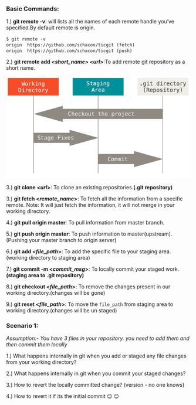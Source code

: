 ### Basic Commands:

1.) **git remote -v**: will lists all the names of each remote handle you’ve specified.By default remote is origin.
```text
$ git remote -v
origin	https://github.com/schacon/ticgit (fetch)
origin	https://github.com/schacon/ticgit (push)
```

2.) **git remote add <_short_name_> <_url_>**:To add remote git repository as a short name.

![](../images/areas.png)

3.) **git clone <_url_>**: To clone an existing repositories.**(.git repository)**

3.) **git fetch <_remote_name_>**: To fetch all the information from a specific remote.
Note: It will just fetch the information, it will not merge in your working directory.

4.) **git pull origin master**: To pull information from master branch.

5.) **git push origin master**: To push information to master(upstream).(Pushing your master branch to origin server)

6.) **git add <_file_path_>**: To add the specific file to your staging area.(working directory to staging area)

7.) **git commit -m <_commit_msg_>**: To locally commit your staged work.**(staging area to .git repository)**

8.) **git checkout <_file_path_>**: To remove the changes present in our working directory.(changes will be gone)

9.) **git reset <_file_path_>**: To move the ```file_path``` from staging area to working directory.(changes will be un staged)

### Scenario 1: 

_Assumption:- You have 3 files in your repository. you need to add them and then commit them locally_

1.) What happens internally in git when you add or staged any file changes from your working directory?

2.) What happens internally in git when you commit your staged changes? 

3.) How to revert the locally committed change? (version - no one knows)

4.) How to revert it if its the initial commit :wink: 😉